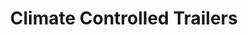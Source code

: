 ---
title: "Climate Controlled Trailers"
description: "Gooseneck trailers drop right on site, freeing workspace for all trades. No more costly shuttles from distant warehouses. Just rapid roll-in deployment that gets your crew loading materials the same morning."
image: "../../assets/uploads/hero-trailer.jpg"
features:
  - "Stream live data to your phone, 24/7 nationwide"
  - "Plug-&-Play Power: On-board generator with shore-power option"
  - "Commercial-grade HVAC + humidifier/de-humidifier lock temperature"
  - "We deliver, level, and dial-in climate in under 30 minutes"
specifications:
  - label: "Length"
    value: "20 to 40 feet"
  - label: "Height"
    value: "8 to 9 feet 5 inches"
  - label: "Width"
    value: "8 feet"
  - label: "Power"
    value: "On-board generator with shore-power backup"
  - label: "Climate Control"
    value: "Commercial-grade HVAC with humidity control"
order_button_text: "Get Trailer Quote"
--- 